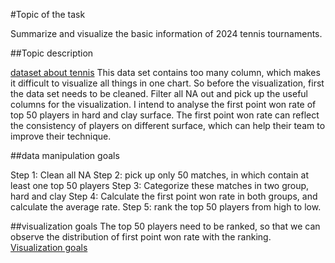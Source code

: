 #Topic of the task

Summarize and visualize the basic information of 2024 tennis tournaments. 

##Topic description

[dataset about tennis](https://github.com/JeffSackmann/tennis_atp/blob/master/atp_matches_qual_chall_2024.csv) This data set contains too many column, which makes it difficult to visualize all things in one chart. So before the visualization, first the data set needs to be cleaned. Filter all NA out and pick up the useful columns for the visualization. I intend to analyse the first point won rate of top 50 players in hard and clay surface. The first point won rate can reflect the consistency of players on different surface, which can help their team to improve their technique.

##data manipulation goals

Step 1: Clean all NA
Step 2: pick up only 50 matches, in which contain at least one top 50 players
Step 3: Categorize these matches in two group, hard and clay
Step 4: Calculate the first point won rate in both groups, and calculate the average rate.
Step 5: rank the top 50 players from high to low.

##visualization goals
The top 50 players need to be ranked, so that we can observe the distribution of first point won rate with the ranking. 
[Visualization goals](Projects/yuguang%20Chen/visualization.jpg)
